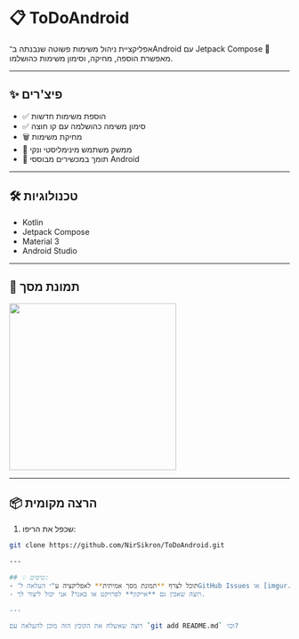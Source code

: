 # 📋 ToDoAndroid

אפליקציית ניהול משימות פשוטה שנבנתה ב־Android עם Jetpack Compose 🚀  
מאפשרת הוספה, מחיקה, וסימון משימות כהושלמו.

---

## ✨ פיצ'רים
- ✅ הוספת משימות חדשות
- ✅ סימון משימה כהושלמה עם קו חוצה
- 🗑️ מחיקת משימות
- 🎨 ממשק משתמש מינימליסטי ונקי
- 📱 תומך במכשירים מבוססי Android

---

## 🛠 טכנולוגיות
- Kotlin
- Jetpack Compose
- Material 3
- Android Studio

---

## 📸 תמונת מסך
<img src="https://user-images.githubusercontent.com/00000000/your-screenshot.png" width="300"/>

---

## 📦 הרצה מקומית

1. שכפל את הריפו:
```bash
git clone https://github.com/NirSikron/ToDoAndroid.git

---

## 💡 טיפים:
- תוכל לצרף **תמונת מסך אמיתית** לאפליקציה ע"י העלאה ל־GitHub Issues או [imgur.com](https://imgur.com/) ולהכניס את הקישור בתוך `<img src="...">`
- רוצה שאכין גם **אייקון** לפרויקט או באנר? אני יכול ליצור לך.

---

רוצה שאשלח את הקובץ הזה מוכן להעלאה עם `git add README.md` וכו׳?

